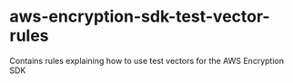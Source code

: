 # aws-encryption-sdk-test-vector-rules
Contains rules explaining how to use test vectors for the AWS Encryption SDK
